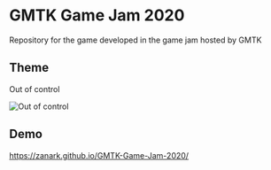 # GMTK Game Jam 2020

Repository for the game developed in the game jam hosted by GMTK

## Theme

Out of control

![Out of control](https://img.itch.zone/aW1nLzM4MjIzODAuZ2lm/original/RQPXsc.gif)

## Demo

https://zanark.github.io/GMTK-Game-Jam-2020/
